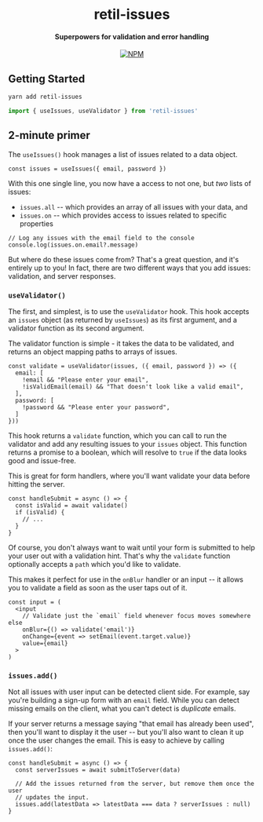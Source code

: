 <h1 align="center">
  retil-issues
</h1>

<h4 align="center">
  Superpowers for validation and error handling
</h4>

<p align="center">
  <a href="https://www.npmjs.com/package/retil-issues"><img alt="NPM" src="https://img.shields.io/npm/v/retil-issues.svg"></a>
</p>


## Getting Started

```bash
yarn add retil-issues
```

```jsx
import { useIssues, useValidator } from 'retil-issues'
```


## 2-minute primer

The `useIssues()` hook manages a list of issues related to a data object.

```tsx
const issues = useIssues({ email, password })
```

With this one single line, you now have a access to not one, but *two* lists of issues: 

- `issues.all` -- which provides an array of all issues with your data, and
- `issues.on` -- which provides access to issues related to specific properties

```tsx
// Log any issues with the email field to the console
console.log(issues.on.email?.message)
```

But where do these issues come from? That's a great question, and it's entirely up to you! In fact, there are two different ways that you add issues: validation, and server responses.


### `useValidator()`

The first, and simplest, is to use the `useValidator` hook. This hook accepts an `issues` object (as returned by `useIssues`) as its first argument, and a validator function as its second argument.

The validator function is simple - it takes the data to be validated, and returns an object mapping paths to arrays of issues.

```tsx
const validate = useValidator(issues, ({ email, password }) => ({
  email: [
    !email && "Please enter your email",
    !isValidEmail(email) && "That doesn't look like a valid email",
  ],
  password: [
    !password && "Please enter your password",
  ]
}))
```

This hook returns a `validate` function, which you can call to run the validator and add any resulting issues to your `issues` object. This function returns a promise to a boolean, which will resolve to `true` if the data looks good and issue-free.

This is great for form handlers, where you'll want validate your data before hitting the server.

```tsx
const handleSubmit = async () => {
  const isValid = await validate()
  if (isValid) {
    // ...
  }
}
```

Of course, you don't always want to wait until your form is submitted to help your user out with a validation hint. That's why the `validate` function optionally accepts a `path` which you'd like to validate.

This makes it perfect for use in the `onBlur` handler or an input -- it allows you to validate a field as soon as the user taps out of it.

```tsx
const input = (
  <input
    // Validate just the `email` field whenever focus moves somewhere else
    onBlur={() => validate('email')}
    onChange={event => setEmail(event.target.value)}
    value={email}
  >
)
```

### `issues.add()`

Not all issues with user input can be detected client side. For example, say you're building a sign-up form with an `email` field. While you can detect missing emails on the client, what you can't detect is *duplicate* emails.

If your server returns a message saying "that email has already been used", then you'll want to display it the user -- but you'll also want to clean it up once the user changes the email. This is easy to achieve by calling `issues.add()`:

```tsx
const handleSubmit = async () => {
  const serverIssues = await submitToServer(data)

  // Add the issues returned from the server, but remove them once the user
  // updates the input.
  issues.add(latestData => latestData === data ? serverIssues : null)
}
```